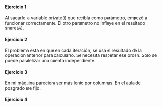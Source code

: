 #### Ejercicio 1  

Al sacarle la variable private(i) que recibía como parámetro, empezó a funcionar correctamente. El otro parametro no influye en el resultado share(A).

#### Ejercicio 2  

El problema está en que en cada iteración, se usa el resultado de la operación anterior para calcularlo.
Se necesita respetar ese orden. Solo se puede paralelizar una cuenta independiente.

#### Ejercicio 3  

En mi máquina pareciera ser más lento por columnas. En el aula de posgrado me fijo.

#### Ejercicio 4  
